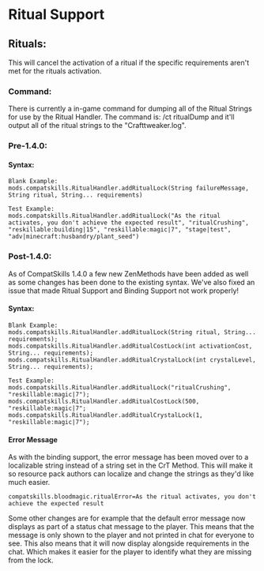 # Ritual Support

## Rituals:
This will cancel the activation of a ritual if the specific requirements aren't met for the rituals activation.


### Command:
There is currently a in-game command for dumping all of the Ritual Strings for use by the Ritual Handler.
The command is: /ct ritualDump and it'll output all of the ritual strings to the "Crafttweaker.log".


### Pre-1.4.0:

#### Syntax:
```
Blank Example:
mods.compatskills.RitualHandler.addRitualLock(String failureMessage, String ritual, String... requirements)

Test Example:
mods.compatskills.RitualHandler.addRitualLock("As the ritual activates, you don't achieve the expected result", "ritualCrushing", "reskillable:building|15", "reskillable:magic|7", "stage|test", "adv|minecraft:husbandry/plant_seed")
```


### Post-1.4.0:
As of CompatSkills 1.4.0 a few new ZenMethods have been added as well as some changes has been done to the existing syntax.
We've also fixed an issue that made Ritual Support and Binding Support not work properly!

#### Syntax:
```
Blank Example:
mods.compatskills.RitualHandler.addRitualLock(String ritual, String... requirements);
mods.compatskills.RitualHandler.addRitualCostLock(int activationCost, String... requirements);
mods.compatskills.RitualHandler.addRitualCrystalLock(int crystalLevel, String... requirements);

Test Example:
mods.compatskills.RitualHandler.addRitualLock("ritualCrushing", "reskillable:magic|7");
mods.compatskills.RitualHandler.addRitualCostLock(500, "reskillable:magic|7";
mods.compatskills.RitualHandler.addRitualCrystalLock(1, "reskillable:magic|7");
```

#### Error Message
As with the binding support, the error message has been moved over to a localizable string instead of a string set in the CrT Method. This will make it so resource pack authors can localize and change the strings as they'd like much easier.
```
compatskills.bloodmagic.ritualError=As the ritual activates, you don't achieve the expected result
```

Some other changes are for example that the default error message now displays as part of a status chat message to the player.
This means that the message is only shown to the player and not printed in chat for everyone to see.
This also means that it will now display alongside requirements in the chat.
Which makes it easier for the player to identify what they are missing from the lock.